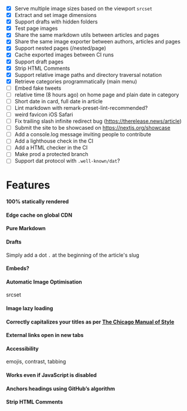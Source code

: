 - [x] Serve multiple image sizes based on the viewport `srcset`
- [x] Extract and set image dimensions
- [x] Support drafts with hidden folders 
- [x] Test page images 
- [x] Share the same markdown utils between articles and pages
- [x] Share the same image exporter between authors, articles and pages 
- [x] Support nested pages (/nested/page)
- [x] Cache exported images between CI runs 
- [x] Support draft pages
- [x] Strip HTML Comments
- [x] Support relative image paths and directory traversal notation
- [x] Retrieve categories programmatically (main menu)
- [ ] Embed fake tweets
- [ ] relative time (8 hours ago) on home page and plain date in category
- [ ] Short date in card, full date in article
- [ ] Lint markdown with remark-preset-lint-recommended?
- [ ] weird favicon iOS Safari
- [ ] Fix trailing slash infinite redirect bug (https://therelease.news/article)
- [ ] Submit the site to be showcased on https://nextjs.org/showcase
- [ ] Add a console.log message inviting people to contribute
- [ ] Add a lighthouse check in the CI
- [ ] Add a HTML checker in the CI
- [ ] Make prod a protected branch
- [ ] Support dat protocol with `.well-known/dat`?

# Features

#### 100% statically rendered

#### Edge cache on global CDN

#### Pure Markdown

#### Drafts

Simply add a dot `.` at the beginning of the article's slug

#### Embeds?

#### Automatic Image Optimisation

srcset

#### Image lazy loading

#### Correctly capitalizes your titles as per [The Chicago Manual of Style](http://www.chicagomanualofstyle.org/home.html)

#### External links open in new tabs

#### Accessibility

emojis, contrast, tabbing

#### Works even if JavaScript is disabled

#### Anchors headings using GitHub’s algorithm

#### Strip HTML Comments
